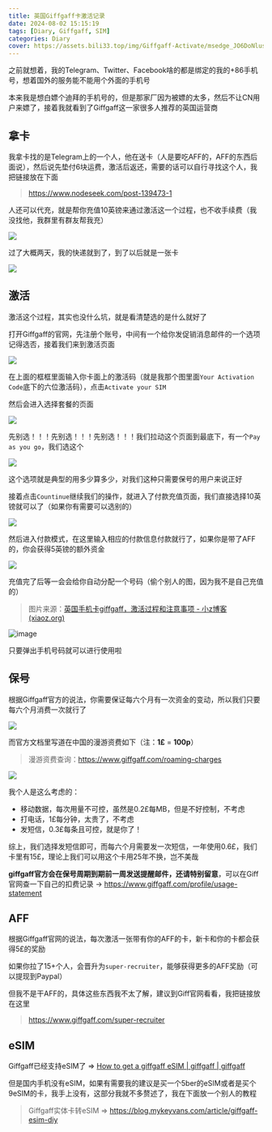 ```yaml
---
title: 英国Giffgaff卡激活记录
date: 2024-08-02 15:15:19
tags: [Diary, Giffgaff, SIM]
categories: Diary
cover: https://assets.bili33.top/img/Giffgaff-Activate/msedge_JO6DoNlusm.png
---
```


之前就想着，我的Telegram、Twitter、Facebook啥的都是绑定的我的+86手机号，想着国外的服务能不能用个外面的手机号

本来我是想白嫖个迪拜的手机号的，但是那家厂因为被嫖的太多，然后不让CN用户来嫖了，接着我就看到了Giffgaff这一家很多人推荐的英国运营商

## 拿卡

我拿卡找的是Telegram上的一个人，他在送卡（人是要吃AFF的，AFF的东西后面说），然后说先垫付6块运费，激活后返还，需要的话可以自行寻找这个人，我把链接放在下面

> https://www.nodeseek.com/post-139473-1

人还可以代充，就是帮你充值10英镑来通过激活这一个过程，也不收手续费（我没找他，我群里有群友帮我充）

![](https://assets.bili33.top/img/Giffgaff-Activate/Telegram_FAxNOFkRUj.png)

过了大概两天，我的快递就到了，到了以后就是一张卡

![](https://assets.bili33.top/img/Giffgaff-Activate/photo_2024-08-02_15-41-51.jpg)

## 激活

激活这个过程，其实也没什么坑，就是看清楚选的是什么就好了

打开Giffgaff的官网，先注册个账号，中间有一个给你发促销消息邮件的一个选项记得选否，接着我们来到激活页面

![](https://assets.bili33.top/img/Giffgaff-Activate/msedge_JO6DoNlusm.png)

在上面的框框里面输入你卡面上的激活码（就是我那个图里面`Your Activation Code`底下的六位激活码），点击`Activate your SIM`

然后会进入选择套餐的页面

![](https://assets.bili33.top/img/Giffgaff-Activate/msedge_s5eaVM4mzA.png)

先别选！！！先别选！！！先别选！！！我们拉动这个页面到最底下，有一个`Pay as you go`，我们选这个

![](https://assets.bili33.top/img/Giffgaff-Activate/msedge_rII2FdsnDp.png)

这个选项就是典型的用多少算多少，对我们这种只需要保号的用户来说正好

接着点击`Countinue`继续我们的操作，就进入了付款充值页面，我们直接选择10英镑就可以了（如果你有需要可以选别的）

![](https://assets.bili33.top/img/Giffgaff-Activate/msedge_W35QAqiW14.png)

然后进入付款模式，在这里输入相应的付款信息付款就行了，如果你是带了AFF的，你会获得5英镑的额外资金

![](https://assets.bili33.top/img/Giffgaff-Activate/msedge_EejyhYDA8i.png)

充值完了后等一会会给你自动分配一个号码（偷个别人的图，因为我不是自己充值的）

> 图片来源：[英国手机卡giffgaff，激活过程和注意事项 - 小z博客 (xiaoz.org)](https://blog.xiaoz.org/archives/18506)

![image](https://img.rss.ink/imgs/2023/03/27/502f895a2d68d8d5.png)

只要弹出手机号码就可以进行使用啦

## 保号

根据Giffgaff官方的说法，你需要保证每六个月有一次资金的变动，所以我们只要每六个月消费一次就行了

![](https://assets.bili33.top/img/Giffgaff-Activate/954661f043c3ee3b4b8e8.jpg)

而官方文档里写道在中国的漫游资费如下（注：**1£** = **100p**）

> 漫游资费查询：https://www.giffgaff.com/roaming-charges

![](https://assets.bili33.top/img/Giffgaff-Activate/msedge_E2taen3BmR.png)

我个人是这么考虑的：

- 移动数据，每次用量不可控，虽然是0.2£每MB，但是不好控制，不考虑
- 打电话，1£每分钟，太贵了，不考虑
- 发短信，0.3£每条且可控，就是你了！

综上，我们选择发短信即可，而每六个月需要发一次短信，一年使用0.6£，我们卡里有15£，理论上我们可以用这个卡用25年不换，岂不美哉

**giffgaff官方会在保号周期到期前一周发送提醒邮件，还请特别留意**，可以在Giff官网查一下自己的扣费记录 -> https://www.giffgaff.com/profile/usage-statement

## AFF

根据Giffgaff官网的说法，每次激活一张带有你的AFF的卡，新卡和你的卡都会获得5£的奖励

如果你拉了15+个人，会晋升为`super-recruiter`，能够获得更多的AFF奖励（可以提现到Paypal）

但我不是干AFF的，具体这些东西我不太了解，建议到Giff官网看看，我把链接放在这里

> https://www.giffgaff.com/super-recruiter

## eSIM

Giffgaff已经支持eSIM了 => [How to get a giffgaff eSIM | giffgaff | giffgaff](https://www.giffgaff.com/blog/giffgaff-news/how-to-get-a-giffgaff-esim)

但是国内手机没有eSIM，如果有需要我的建议是买一个5ber的eSIM或者是买个9eSIM的卡，我手上没有，这部分我就不多赘述了，我在下面放一个别人的教程

> Giffgaff实体卡转eSIM => https://blog.mykeyvans.com/article/giffgaff-esim-diy

